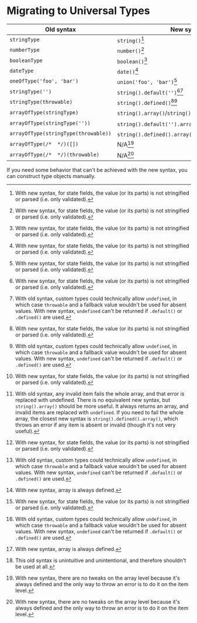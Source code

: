 # Migrating to Universal Types

| Old syntax                           | New syntax                                              |
| ------------------------------------ | ------------------------------------------------------- |
| `stringType`                         | `string()`[^1]                                          |
| `numberType`                         | `number()`[^1]                                          |
| `booleanType`                        | `boolean()`[^1]                                         |
| `dateType`                           | `date()`[^1]                                            |
| `oneOfType('foo', 'bar')`            | `union('foo', 'bar')`[^1]                               |
| `stringType('')`                     | `string().default('')`[^1][^2]                          |
| `stringType(throwable)`              | `string().defined()`[^1][^2]                            |
| `arrayOfType(stringType)`            | `string().array()`/`string().defined().array()`[^1][^3] |
| `arrayOfType(stringType(''))`        | `string().default('').array()`[^1][^2][^4]              |
| `arrayOfType(stringType(throwable))` | `string().defined().array()`[^1][^2][^4][^5]            |
| `arrayOfType(/*  */)([])`            | N/A[^6]                                                 |
| `arrayOfType(/*  */)(throwable)`     | N/A[^6]                                                 |

If you need some behavior that can't be achieved with the new syntax, you can construct type objects manually.

[^1]: With new syntax, for state fields, the value (or its parts) is not stringified or parsed (i.e. only validated).
[^2]: With old syntax, custom types could technically allow `undefined`, in which case `throwable` and a fallback value wouldn't be used for absent values. With new syntax, `undefined` can't be returned if `.default()` or `.defined()` are used.
[^3]: With old syntax, any invalid item fails the whole array, and that error is replaced with undefined. There is no equivalent new syntax, but `string().array()` should be more useful. It always returns an array, and invalid items are replaced with `undefined`. If you need to fail the whole array, the closest new syntax is `string().defined().array()`, which throws an error if any item is absent or invalid (though it's not very useful).
[^4]: With new syntax, array is always defined.
[^5]: This old syntax is unintuitive and unintentional, and therefore shouldn't be used at all.
[^6]: With new syntax, there are no tweaks on the array level because it's always defined and the only way to throw an error is to do it on the item level.
